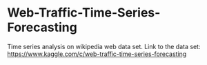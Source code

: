 # Web-Traffic-Time-Series-Forecasting
Time series analysis on wikipedia web data set.
Link to the data set: https://www.kaggle.com/c/web-traffic-time-series-forecasting
